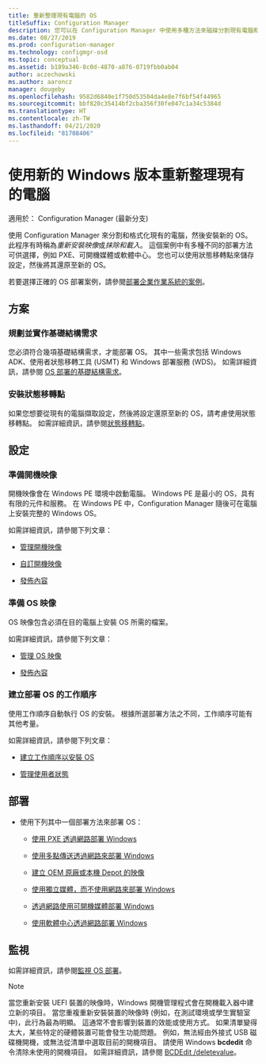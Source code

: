 ```yaml
---
title: 重新整理現有電腦的 OS
titleSuffix: Configuration Manager
description: 您可以在 Configuration Manager 中使用多種方法來磁碟分割現有電腦和加以格式化，並在電腦上安裝新的 OS。
ms.date: 08/27/2019
ms.prod: configuration-manager
ms.technology: configmgr-osd
ms.topic: conceptual
ms.assetid: b189a346-8c0d-4870-a876-0719fbb0ab04
author: aczechowski
ms.author: aaroncz
manager: dougeby
ms.openlocfilehash: 9582d6840e1f750d53504da4e8e7f6bf54f44965
ms.sourcegitcommit: bbf820c35414bf2cba356f30fe047c1a34c5384d
ms.translationtype: HT
ms.contentlocale: zh-TW
ms.lasthandoff: 04/21/2020
ms.locfileid: "81708406"
---
```

# <a name="refresh-an-existing-computer-with-a-new-version-of-windows"></a>使用新的 Windows 版本重新整理現有的電腦

適用於：  Configuration Manager (最新分支)

使用 Configuration Manager 來分割和格式化現有的電腦，然後安裝新的 OS。 此程序有時稱為*重新安裝映像*或*抹除和載入*。 這個案例中有多種不同的部署方法可供選擇，例如 PXE、可開機媒體或軟體中心。 您也可以使用狀態移轉點來儲存設定，然後將其還原至新的 OS。

若要選擇正確的 OS 部署案例，請參閱[部署企業作業系統的案例](scenarios-to-deploy-enterprise-operating-systems.md)。  

## <a name="plan"></a><a name="BKMK_Plan"></a> 方案  

### <a name="plan-for-and-implement-infrastructure-requirements"></a>規劃並實作基礎結構需求

您必須符合幾項基礎結構需求，才能部署 OS。 其中一些需求包括 Windows ADK、使用者狀態移轉工具 (USMT) 和 Windows 部署服務 (WDS)。 如需詳細資訊，請參閱 [OS 部署的基礎結構需求](../plan-design/infrastructure-requirements-for-operating-system-deployment.md)。  

### <a name="install-a-state-migration-point"></a>安裝狀態移轉點

如果您想要從現有的電腦擷取設定，然後將設定還原至新的 OS，請考慮使用狀態移轉點。 如需詳細資訊，請參閱[狀態移轉點](../get-started/prepare-site-system-roles-for-operating-system-deployments.md#BKMK_StateMigrationPoints)。  

## <a name="configure"></a><a name="BKMK_Configure"></a> 設定  

### <a name="prepare-a-boot-image"></a>準備開機映像

開機映像會在 Windows PE 環境中啟動電腦。 Windows PE 是最小的 OS，具有有限的元件和服務。 在 Windows PE 中，Configuration Manager 隨後可在電腦上安裝完整的 Windows OS。

如需詳細資訊，請參閱下列文章：

- [管理開機映像](../get-started/manage-boot-images.md)

- [自訂開機映像](../get-started/customize-boot-images.md)

- [發佈內容](../../core/servers/deploy/configure/deploy-and-manage-content.md#bkmk_distribute)

### <a name="prepare-an-os-image"></a>準備 OS 映像

OS 映像包含必須在目的電腦上安裝 OS 所需的檔案。

如需詳細資訊，請參閱下列文章：

- [管理 OS 映像](../get-started/manage-operating-system-images.md)

- [發佈內容](../../core/servers/deploy/configure/deploy-and-manage-content.md#bkmk_distribute)

### <a name="create-a-task-sequence-to-deploy-an-os"></a>建立部署 OS 的工作順序

使用工作順序自動執行 OS 的安裝。 根據所選部署方法之不同，工作順序可能有其他考量。

如需詳細資訊，請參閱下列文章：

- [建立工作順序以安裝 OS](create-a-task-sequence-to-install-an-operating-system.md)

- [管理使用者狀態](../get-started/manage-user-state.md)

## <a name="deploy"></a><a name="BKMK_Deploy"></a> 部署

- 使用下列其中一個部署方法來部署 OS：  

  - [使用 PXE 透過網路部署 Windows](use-pxe-to-deploy-windows-over-the-network.md)  

  - [使用多點傳送透過網路來部署 Windows](use-multicast-to-deploy-windows-over-the-network.md)  

  - [建立 OEM 原廠或本機 Depot 的映像](create-an-image-for-an-oem-in-factory-or-a-local-depot.md)  

  - [使用獨立媒體，而不使用網路來部署 Windows](use-stand-alone-media-to-deploy-windows-without-using-the-network.md)  

  - [透過網路使用可開機媒體部署 Windows](use-bootable-media-to-deploy-windows-over-the-network.md)  

  - [使用軟體中心透過網路部署 Windows](use-software-center-to-deploy-windows-over-the-network.md)  

## <a name="monitor"></a>監視  

如需詳細資訊，請參閱[監視 OS 部署](monitor-operating-system-deployments.md)。  

> [!Note]
> 當您重新安裝 UEFI 裝置的映像時，Windows 開機管理程式會在開機載入器中建立新的項目。 當您重複重新安裝裝置的映像時 (例如，在測試環境或學生實驗室中)，此行為最為明顯。 這通常不會影響到裝置的效能或使用方式。 如果清單變得太大，某些特定的硬體裝置可能會發生功能問題。 例如，無法經由外接式 USB 磁碟機開機，或無法從清單中選取目前的開機項目。 請使用 Windows **bcdedit** 命令清除未使用的開機項目。 如需詳細資訊，請參閱 [BCDEdit /deletevalue](https://docs.microsoft.com/windows-hardware/drivers/devtest/bcdedit--deletevalue)。<!-- 2841926 -->
